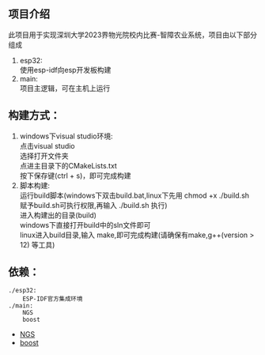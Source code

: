 ## 项目介绍
此项目用于实现深圳大学2023界物光院校内比赛-智障农业系统，项目由以下部分组成  
1) esp32:  
	使用esp-idf向esp开发板构建
2) main:  
	项目主逻辑，可在主机上运行  

## 构建方式：
1) windows下visual studio环境:  
	点击visual studio  
	选择打开文件夹  
	点进主目录下的CMakeLists.txt  
	按下保存键(ctrl + s)，即可完成构建  
2) 脚本构建:  
	运行build脚本(windows下双击build.bat,linux下先用 chmod +x ./build.sh 赋予build.sh可执行权限,再输入 ./build.sh 执行)  
	进入构建出的目录(build)  
	windows下直接打开build中的sln文件即可  
	linux进入build目录,输入 make,即可完成构建(请确保有make,g++(version > 12) 等工具)  

## 依赖：
	./esp32:
		ESP-IDF官方集成环境
	./main: 
		NGS
		boost

- [NGS](https://github.com/situNagisa/NGS)
- [boost](https://github.com/boostorg/boost)


